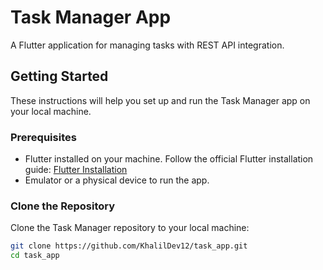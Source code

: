 # Task Manager App

A Flutter application for managing tasks with REST API integration.

## Getting Started

These instructions will help you set up and run the Task Manager app on your local machine.

### Prerequisites

- Flutter installed on your machine. Follow the official Flutter installation guide: [Flutter Installation](https://flutter.dev/docs/get-started/install)
- Emulator or a physical device to run the app.

### Clone the Repository

Clone the Task Manager repository to your local machine:

```bash
git clone https://github.com/KhalilDev12/task_app.git
cd task_app
